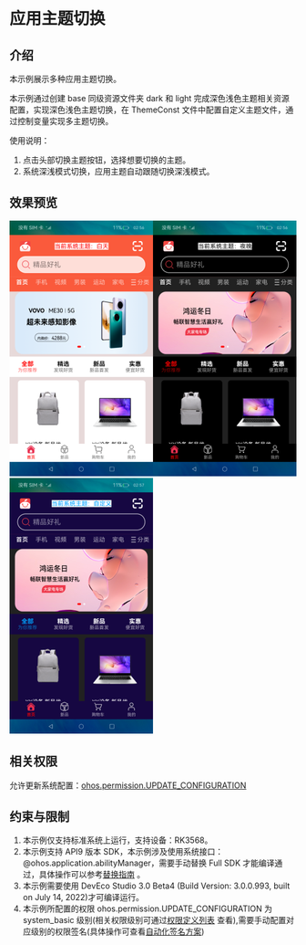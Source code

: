 # 应用主题切换

## 介绍

本示例展示多种应用主题切换。

本示例通过创建 base 同级资源文件夹 dark 和 light 完成深色浅色主题相关资源配置，实现深色浅色主题切换，在 ThemeConst 文件中配置自定义主题文件，通过控制变量实现多主题切换。

使用说明：

1. 点击头部切换主题按钮，选择想要切换的主题。
2. 系统深浅模式切换，应用主题自动跟随切换深浅模式。

## 效果预览

![](screenshots/devices/light.png)![](screenshots/devices/dark.png)![](screenshots/devices/blue.png)

## 相关权限

允许更新系统配置：[ohos.permission.UPDATE_CONFIGURATION](https://gitee.com/openharmony/docs/blob/master/zh-cn/application-dev/security/permission-list.md)

## 约束与限制

1. 本示例仅支持标准系统上运行，支持设备：RK3568。
2. 本示例支持 API9 版本 SDK，本示例涉及使用系统接口：@ohos.application.abilityManager，需要手动替换 Full SDK 才能编译通过，具体操作可以参考[替换指南](https://gitee.com/openharmony/docs/blob/master/zh-cn/application-dev/quick-start/full-sdk-switch-guide.md) 。
3. 本示例需要使用 DevEco Studio 3.0 Beta4 (Build Version: 3.0.0.993, built on July 14, 2022)才可编译运行。
4. 本示例所配置的权限 ohos.permission.UPDATE_CONFIGURATION 为 system_basic 级别(相关权限级别可通过[权限定义列表](https://gitee.com/openharmony/docs/blob/master/zh-cn/application-dev/security/permission-list.md) 查看),需要手动配置对应级别的权限签名(具体操作可查看[自动化签名方案](https://docs.openharmony.cn/pages/v3.2Beta/zh-cn/application-dev/security/hapsigntool-overview.md/))
